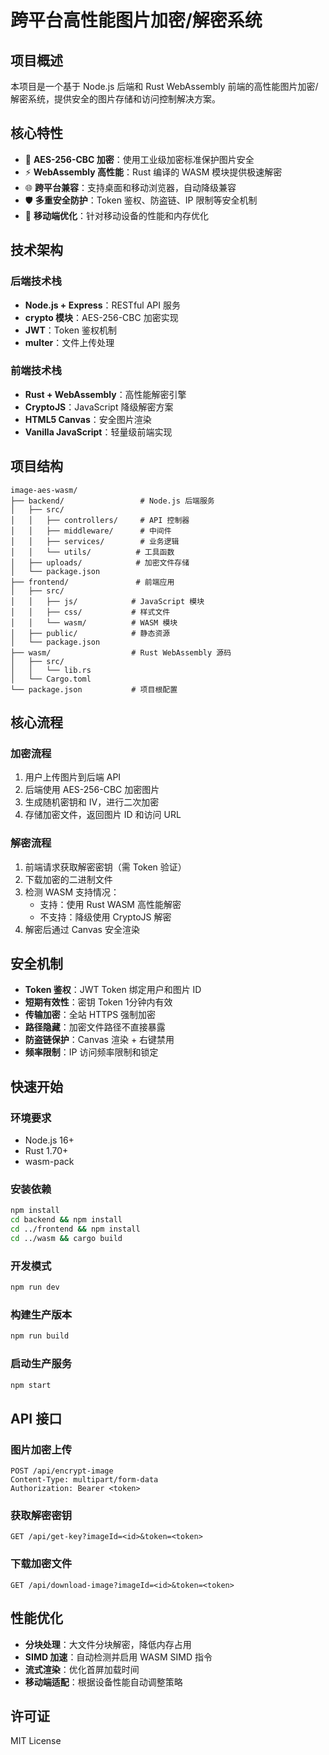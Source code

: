 # 跨平台高性能图片加密/解密系统

## 项目概述

本项目是一个基于 Node.js 后端和 Rust WebAssembly 前端的高性能图片加密/解密系统，提供安全的图片存储和访问控制解决方案。

## 核心特性

- 🔐 **AES-256-CBC 加密**：使用工业级加密标准保护图片安全
- ⚡ **WebAssembly 高性能**：Rust 编译的 WASM 模块提供极速解密
- 🌐 **跨平台兼容**：支持桌面和移动浏览器，自动降级兼容
- 🛡️ **多重安全防护**：Token 鉴权、防盗链、IP 限制等安全机制
- 📱 **移动端优化**：针对移动设备的性能和内存优化

## 技术架构

### 后端技术栈
- **Node.js + Express**：RESTful API 服务
- **crypto 模块**：AES-256-CBC 加密实现
- **JWT**：Token 鉴权机制
- **multer**：文件上传处理

### 前端技术栈
- **Rust + WebAssembly**：高性能解密引擎
- **CryptoJS**：JavaScript 降级解密方案
- **HTML5 Canvas**：安全图片渲染
- **Vanilla JavaScript**：轻量级前端实现

## 项目结构

```
image-aes-wasm/
├── backend/                 # Node.js 后端服务
│   ├── src/
│   │   ├── controllers/     # API 控制器
│   │   ├── middleware/      # 中间件
│   │   ├── services/        # 业务逻辑
│   │   └── utils/          # 工具函数
│   ├── uploads/            # 加密文件存储
│   └── package.json
├── frontend/               # 前端应用
│   ├── src/
│   │   ├── js/            # JavaScript 模块
│   │   ├── css/           # 样式文件
│   │   └── wasm/          # WASM 模块
│   ├── public/            # 静态资源
│   └── package.json
├── wasm/                  # Rust WebAssembly 源码
│   ├── src/
│   │   └── lib.rs
│   └── Cargo.toml
└── package.json           # 项目根配置
```

## 核心流程

### 加密流程
1. 用户上传图片到后端 API
2. 后端使用 AES-256-CBC 加密图片
3. 生成随机密钥和 IV，进行二次加密
4. 存储加密文件，返回图片 ID 和访问 URL

### 解密流程
1. 前端请求获取解密密钥（需 Token 验证）
2. 下载加密的二进制文件
3. 检测 WASM 支持情况：
   - 支持：使用 Rust WASM 高性能解密
   - 不支持：降级使用 CryptoJS 解密
4. 解密后通过 Canvas 安全渲染

## 安全机制

- **Token 鉴权**：JWT Token 绑定用户和图片 ID
- **短期有效性**：密钥 Token 1分钟内有效
- **传输加密**：全站 HTTPS 强制加密
- **路径隐藏**：加密文件路径不直接暴露
- **防盗链保护**：Canvas 渲染 + 右键禁用
- **频率限制**：IP 访问频率限制和锁定

## 快速开始

### 环境要求
- Node.js 16+
- Rust 1.70+
- wasm-pack

### 安装依赖
```bash
npm install
cd backend && npm install
cd ../frontend && npm install
cd ../wasm && cargo build
```

### 开发模式
```bash
npm run dev
```

### 构建生产版本
```bash
npm run build
```

### 启动生产服务
```bash
npm start
```

## API 接口

### 图片加密上传
```
POST /api/encrypt-image
Content-Type: multipart/form-data
Authorization: Bearer <token>
```

### 获取解密密钥
```
GET /api/get-key?imageId=<id>&token=<token>
```

### 下载加密文件
```
GET /api/download-image?imageId=<id>&token=<token>
```

## 性能优化

- **分块处理**：大文件分块解密，降低内存占用
- **SIMD 加速**：自动检测并启用 WASM SIMD 指令
- **流式渲染**：优化首屏加载时间
- **移动端适配**：根据设备性能自动调整策略

## 许可证

MIT License